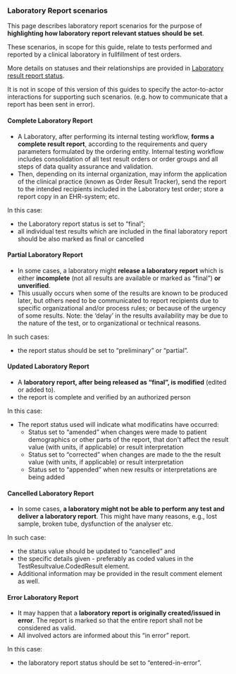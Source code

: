 ### Laboratory Report scenarios

This page describes laboratory report scenarios for the purpose of **highlighting how laboratory report relevant statues should be set**.

These scenarios, in scope for this guide, relate to tests performed and reported by a clinical laboratory in fullfillment of test orders.

More details on statuses and their relationships are provided in [Laboratory result report status](status-mgmt.html).

It is not in scope of this version of this guides to specify the actor-to-actor interactions for supporting such scenarios. (e.g.  how to communicate that a report has been sent in error).

#### Complete Laboratory Report

* A Laboratory, after performing its internal testing workflow, **forms a complete result report**, according to the requirements and query parameters formulated by the ordering entity. Internal testing workflow includes consolidation of all test result orders or order groups and all steps of data quality assurance and validation.
* Then, depending on its internal organization, may inform the application of the clinical practice (known as Order Result Tracker), send the report to the intended recipients included in the Laboratory test order; store a report copy in an EHR-system; etc.

In this case:
* the Laboratory report status is set to “final”;
* all individual test results which are included in the final laboratory report should be also marked as final or cancelled

#### Partial Laboratory Report

* In some cases, a laboratory might **release a laboratory report** which is either **incomplete** (not all results are available or marked as “final”) **or unverified**.
* This usually occurs when some of the results are known to be produced later, but others need to be communicated to report recipients due to specific organizational and/or process rules; or because of the urgency of some results. Note: the ‘delay’ in the results availability may be due to the nature of the test, or to organizational or technical reasons.

In such cases: 
* the report status should be set to “preliminary” or “partial”. 

####  Updated Laboratory Report

* A **laboratory report, after being released as “final”, is modified** (edited or added to).
* the report is complete and verified by an authorized person


In this case:

* The report status used will indicate what modificatins have occurred:
  * Status set to “amended” when changes were made to patient demographics or other parts of the report, that don't affect the result value (with units, if applicable) or result interpretation
  * Status set to “corrected” when changes are made to the the result value (with units, if applicable) or result interpretation
  * Status set to “appended” when new results or interpretations are being added

#### Cancelled Laboratory Report

* In some cases, **a laboratory might not be able to perform any test and deliver a laboratory report**. This might have many reasons, e.g., lost sample, broken tube, dysfunction of the analyser etc. 

In such case:
* the status value should be updated to “cancelled” and 
* the specific details given - preferably as coded values in the TestResultvalue.CodedResult element.
* Additional information may be provided in the result comment element as well.


#### Error Laboratory Report

* It may happen that a **laboratory report is originally created/issued in error**. The report is marked so that the entire report shall not be considered as valid.
* All involved actors are informed about this “in error” report.

In this case:
* the laboratory report status should be set to “entered-in-error”.